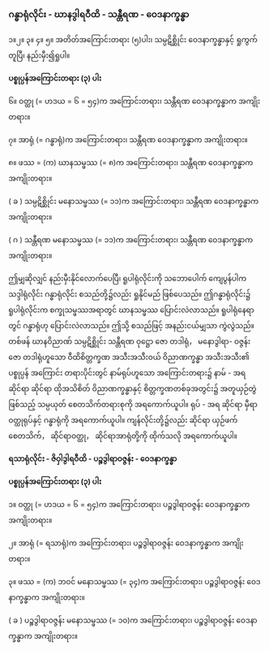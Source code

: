### ဂန္ဓာရုံလိုင်း - ဃာနဒွါရဝီထိ - သန္တီရဏ - ဝေဒနာက္ခန္ဓာ

၁။၂။ ၃။ ၄။ ၅။ အတိတ်အကြောင်းတရား (၅)ပါး၊ သမ္ပဋိစ္ဆိုင်း ဝေဒနာက္ခန္ဓာနှင့် ရှုကွက်တူပြီ၊ နည်းမှီး၍ရှုပါ။

**ပစ္စုပ္ပန်အကြောင်းတရား (၃) ပါး**

၆။ ဝတ္ထု (= ဟဒယ = ၆ = ၅၄)က အကြောင်းတရား၊ သန္တီရဏ ဝေဒနာက္ခန္ဓာက အကျိုးတရား။

၇။ အာရုံ (= ဂန္ဓာရုံ)က အကြောင်းတရား၊ သန္တီရဏ ဝေဒနာက္ခန္ဓာက အကျိုးတရား။

၈။ ဖဿ = (က) ဃာနသမ္ဖဿ (= ၈)က အကြောင်းတရား၊ သန္တီရဏ ဝေဒနာက္ခန္ဓာက အကျိုးတရား။

( ခ ) သမ္ပဋိစ္ဆိုင်း မနောသမ္ဖဿ (= ၁၁)က အကြောင်းတရား၊ သန္တီရဏ ဝေဒနာက္ခန္ဓာက
အကျိုးတရား။

( ဂ ) သန္တီရဏ မနောသမ္ဖဿ (= ၁၁)က အကြောင်းတရား၊ သန္တီရဏ ဝေဒနာက္ခန္ဓာက
အကျိုးတရား။

ဤမျှဆိုလျှင် နည်းမှီးနိုင်လောက်ပေပြီ၊ ရူပါရုံလိုင်းကို သဘောပေါက် ကျေပွန်ပါက သဒ္ဒါရုံလိုင်း
ဂန္ဓာရုံလိုင်း စသည်တို့၌လည်း ရှုနိုင်မည် ဖြစ်ပေသည်။ ဤဂန္ဓာရုံလိုင်း၌ ရူပါရုံလိုင်းက စက္ခုသမ္ဖဿအရာတွင်
ဃာနသမ္ဖဿ ပြောင်းလဲလာသည်။ ရူပါရုံနေရာတွင် ဂန္ဓာရုံဟု ပြောင်းလဲလာသည်။ ဤသို့ စသည်ဖြင့်
အနည်းငယ်မျှသာ ကွဲလွဲသည်။ တစ်ဖန် ဃာနဝိညာဏ် သမ္ပဋိစ္ဆိုင်း သန္တီရဏ ဝုဋ္ဌော ဇော တဒါရုံ， မနောဒွါရာ-
ဝဇ္ဇန်း ဇော တဒါရုံဟူသော ဝီထိစိတ္တက္ခဏ အသီးအသီးဝယ် ဝိညာဏက္ခန္ဓာ အသီးအသီး၏ ပစ္စုပ္ပန် အကြောင်း
တရားပိုင်းတွင် နာမ်ရုပ်ဟူသော အကြောင်းတရား၌ နာမ် - အရ ဆိုင်ရာ ဆိုင်ရာ ထိုအသိစိတ် ဝိညာဏက္ခန္ဓာနှင့်
စိတ္တက္ခဏတစ်ခုအတွင်း၌ အတူယှဉ်တွဲဖြစ်သည့် သမ္ပယုတ် စေတသိက်တရားစုကို အရကောက်ယူပါ။ ရုပ် -
အရ ဆိုင်ရာ မှီရာဝတ္ထုရုပ်နှင့် ဂန္ဓာရုံကို အရကောက်ယူပါ။ ကျန်လိုင်းတို့၌လည်း ဆိုင်ရာ ယှဉ်ဖက် စေတသိက်，
ဆိုင်ရာဝတ္ထု， ဆိုင်ရာအာရုံတို့ကို ထိုက်သလို အရကောက်ယူပါ။

**ရသာရုံလိုင်း - ဇိဝှါဒွါရဝီထိ - ပဉ္စဒွါရာဝဇ္ဇန်း - ဝေဒနာက္ခန္ဓာ**

**ပစ္စုပ္ပန်အကြောင်းတရား (၃) ပါး**

၁။ ဝတ္ထု (= ဟဒယ = ၆ = ၅၄)က အကြောင်းတရား၊ ပဉ္စဒွါရာဝဇ္ဇန်း ဝေဒနာက္ခန္ဓာက အကျိုးတရား။

၂။ အာရုံ (= ရသာရုံ)က အကြောင်းတရား၊ ပဉ္စဒွါရာဝဇ္ဇန်း ဝေဒနာက္ခန္ဓာက အကျိုးတရား။

၃။ ဖဿ = (က) ဘဝင် မနောသမ္ဖဿ (= ၃၄)က အကြောင်းတရား၊ ပဉ္စဒွါရာဝဇ္ဇန်း ဝေဒနာက္ခန္ဓာက
အကျိုးတရား။

( ခ ) ပဉ္စဒွါရာဝဇ္ဇန်း မနောသမ္ဖဿ (= ၁၀)က အကြောင်းတရား၊ ပဉ္စဒွါရာဝဇ္ဇန်း ဝေဒနာက္ခန္ဓာက
အကျိုးတရား။
